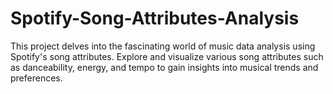 # Spotify-Song-Attributes-Analysis
This project delves into the fascinating world of music data analysis using Spotify's song attributes. Explore and visualize various song attributes such as danceability, energy, and tempo to gain insights into musical trends and preferences. 
